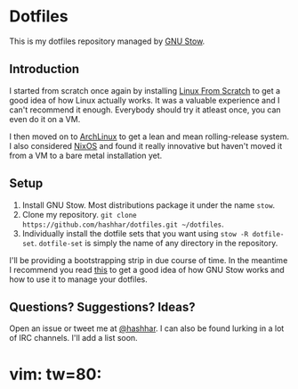# Dotfiles

This is my dotfiles repository managed by [GNU Stow][].

## Introduction

I started from scratch once again by installing [Linux From Scratch][] to get a
good idea of how Linux actually works. It was a valuable experience and I can't
recommend it enough.  Everybody should try it atleast once, you can even do it
on a VM.

I then moved on to [ArchLinux][] to get a lean and mean rolling-release system.
I also considered [NixOS][] and found it really innovative but haven't moved it
from a VM to a bare metal installation yet.

## Setup

1. Install GNU Stow. Most distributions package it under the name `stow`.
2. Clone my repository. `git clone https://github.com/hashhar/dotfiles.git
   ~/dotfiles`.
3. Individually install the dotfile sets that you want using `stow -R
   dotfile-set`. `dotfile-set` is simply the name of any directory in the
   repository.

I'll be providing a bootstrapping strip in due course of time. In the meantime I
recommend you read [this][Xero's GNU Stow Guide] to get a good idea of how GNU
Stow works and how to use it to manage your dotfiles.

## Questions? Suggestions? Ideas?

Open an issue or tweet me at [@hashhar][Twitter]. I can also be found lurking in
a lot of IRC channels. I'll add a list soon.

[GNU Stow]: https://www.gnu.org/software/stow
[Linux From Scratch]: http://linuxfromscratch.org
[ArchLinux]: https://www.archlinux.org
[NixOS]: https://nixos.org
[Xero's GNU Stow Guide]: http://blog.xero.nu/managing_dotfiles_with_gnu_stow
[Twitter]: https://twitter.com/hashhar

# vim: tw=80:

